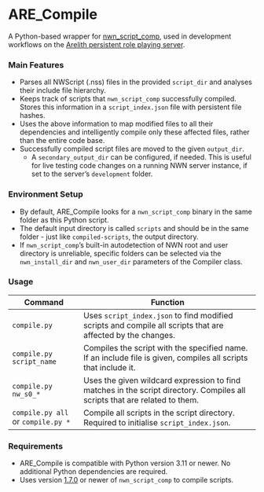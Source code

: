 # ARE_Compile
A Python-based wrapper for [nwn_script_comp](https://github.com/niv/neverwinter.nim), used in development workflows on the [Arelith persistent role playing server](https://nwnarelith.com).

### Main Features
- Parses all NWScript (.nss) files in the provided `script_dir` and analyses their include file hierarchy.
- Keeps track of scripts that `nwn_script_comp` successfully compiled. Stores this information in a `script_index.json` file with persistent file hashes.
- Uses the above information to map modified files to all their dependencies and intelligently compile only these affected files, rather than the entire code base.
- Successfully compiled script files are moved to the given `output_dir`.
  - A `secondary_output_dir` can be configured, if needed. This is useful for live testing code changes on a running NWN server instance, if set to the server’s `development` folder.

### Environment Setup
- By default, ARE_Compile looks for a `nwn_script_comp` binary in the same folder as this Python script.
- The default input directory is called `scripts` and should be in the same folder - just like `compiled-scripts`, the output directory.
- If `nwn_script_comp`’s built-in autodetection of NWN root and user directory is unreliable, specific folders can be selected via the `nwn_install_dir` and `nwn_user_dir` parameters of the Compiler class.

### Usage
| Command                            | Function                                                                                                                   |
| ---------------------------------- | -------------------------------------------------------------------------------------------------------------------------- |
| `compile.py`                       | Uses `script_index.json` to find modified scripts and compile all scripts that are affected by the changes.                |
| `compile.py script_name`           | Compiles the script with the specified name. If an include file is given, compiles all scripts that include it.            |
| `compile.py nw_s0_*`               | Uses the given wildcard expression to find matches in the script directory. Compiles all scripts that are related to them. |
| `compile.py all` or `compile.py *` | Compile all scripts in the script directory. Required to initialise `script_index.json`.                                   |

### Requirements
- ARE_Compile is compatible with Python version 3.11 or newer. No additional Python dependencies are required.
- Uses version [1.7.0](https://github.com/niv/neverwinter.nim/releases/tag/1.7.0) or newer of `nwn_script_comp` to compile scripts.
